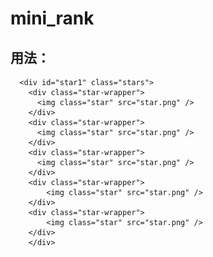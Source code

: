 # mini_rank

## 用法：
      <div id="star1" class="stars">
        <div class="star-wrapper">
          <img class="star" src="star.png" />
		</div>
		<div class="star-wrapper">
		  <img class="star" src="star.png" />
	    </div>
	    <div class="star-wrapper">
		  <img class="star" src="star.png" />
		</div>
		<div class="star-wrapper">
			<img class="star" src="star.png" />
		</div>
		<div class="star-wrapper">
			<img class="star" src="star.png" />
		</div>
		</div>
